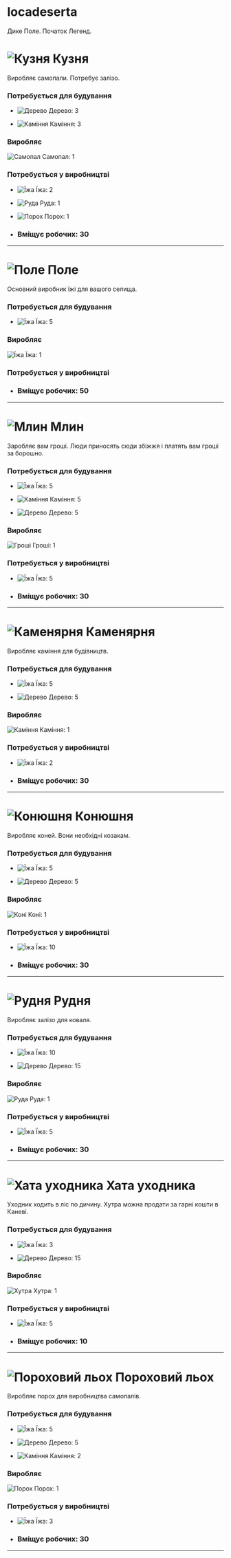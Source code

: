 # locadeserta
Дике Поле. Початок Легенд.

# ![Кузня](sloboda/assets/images/resource_buildings/smith_64.png) Кузня
Виробляє самопали. Потребує залізо.
### Потребується для будування
- ![Дерево](sloboda/assets/images/resources/wood_64.png) Дерево: 3

- ![Каміння](sloboda/assets/images/resources/stone_64.png) Каміння: 3

### Виробляє
![Самопал](sloboda/assets/images/resources/firearm_64.png) Самопал: 1


### Потребується у виробництві
- ![Їжа](sloboda/assets/images/resources/food_64.png) Їжа: 2

- ![Руда](sloboda/assets/images/resources/iron_ore_64.png) Руда: 1

- ![Порох](sloboda/assets/images/resources/powder_64.png) Порох: 1


- ### Вміщує робочих: 30
---
# ![Поле](sloboda/assets/images/resource_buildings/field_64.png) Поле
Основний виробник їжі для вашого селища.
### Потребується для будування
- ![Їжа](sloboda/assets/images/resources/food_64.png) Їжа: 5

### Виробляє
![Їжа](sloboda/assets/images/resources/food_64.png) Їжа: 1


### Потребується у виробництві

- ### Вміщує робочих: 50
---
# ![Млин](sloboda/assets/images/resource_buildings/mill_64.png) Млин
Заробляє вам гроші. Люди приносять сюди збіжжя і платять вам гроші за борошно.
### Потребується для будування
- ![Їжа](sloboda/assets/images/resources/food_64.png) Їжа: 5

- ![Каміння](sloboda/assets/images/resources/stone_64.png) Каміння: 5

- ![Дерево](sloboda/assets/images/resources/wood_64.png) Дерево: 5

### Виробляє
![Гроші](sloboda/assets/images/resources/money_64.png) Гроші: 1


### Потребується у виробництві
- ![Їжа](sloboda/assets/images/resources/food_64.png) Їжа: 5


- ### Вміщує робочих: 30
---
# ![Каменярня](sloboda/assets/images/resource_buildings/quarry_64.png) Каменярня
Виробляє каміння для будівництв.
### Потребується для будування
- ![Їжа](sloboda/assets/images/resources/food_64.png) Їжа: 5

- ![Дерево](sloboda/assets/images/resources/wood_64.png) Дерево: 5

### Виробляє
![Каміння](sloboda/assets/images/resources/stone_64.png) Каміння: 1


### Потребується у виробництві
- ![Їжа](sloboda/assets/images/resources/food_64.png) Їжа: 2


- ### Вміщує робочих: 30
---
# ![Конюшня](sloboda/assets/images/resource_buildings/stable_64.png) Конюшня
Виробляє коней. Вони необхідні козакам.
### Потребується для будування
- ![Їжа](sloboda/assets/images/resources/food_64.png) Їжа: 5

- ![Дерево](sloboda/assets/images/resources/wood_64.png) Дерево: 5

### Виробляє
![Коні](sloboda/assets/images/resources/horse_64.png) Коні: 1


### Потребується у виробництві
- ![Їжа](sloboda/assets/images/resources/food_64.png) Їжа: 10


- ### Вміщує робочих: 30
---
# ![Рудня](sloboda/assets/images/resource_buildings/iron_mine_64.png) Рудня
Виробляє залізо для коваля.
### Потребується для будування
- ![Їжа](sloboda/assets/images/resources/food_64.png) Їжа: 10

- ![Дерево](sloboda/assets/images/resources/wood_64.png) Дерево: 15

### Виробляє
![Руда](sloboda/assets/images/resources/iron_ore_64.png) Руда: 1


### Потребується у виробництві
- ![Їжа](sloboda/assets/images/resources/food_64.png) Їжа: 5


- ### Вміщує робочих: 30
---
# ![Хата уходника](sloboda/assets/images/resource_buildings/trappershouse_64.png) Хата уходника
Уходник ходить в ліс по дичину. Хутра можна продати за гарні кошти в Каневі.
### Потребується для будування
- ![Їжа](sloboda/assets/images/resources/food_64.png) Їжа: 3

- ![Дерево](sloboda/assets/images/resources/wood_64.png) Дерево: 15

### Виробляє
![Хутра](sloboda/assets/images/resources/fur_64.png) Хутра: 1


### Потребується у виробництві
- ![Їжа](sloboda/assets/images/resources/food_64.png) Їжа: 5


- ### Вміщує робочих: 10
---
# ![Пороховий льох](sloboda/assets/images/resource_buildings/powder_cellar_64.png) Пороховий льох
Виробляє порох для виробництва самопалів.
### Потребується для будування
- ![Їжа](sloboda/assets/images/resources/food_64.png) Їжа: 5

- ![Дерево](sloboda/assets/images/resources/wood_64.png) Дерево: 5

- ![Каміння](sloboda/assets/images/resources/stone_64.png) Каміння: 2

### Виробляє
![Порох](sloboda/assets/images/resources/powder_64.png) Порох: 1


### Потребується у виробництві
- ![Їжа](sloboda/assets/images/resources/food_64.png) Їжа: 3


- ### Вміщує робочих: 30
---
